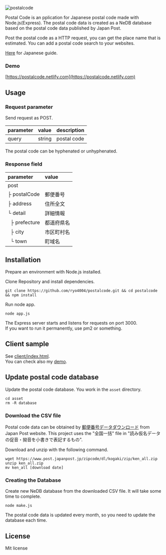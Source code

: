 ![postalcode](https://user-images.githubusercontent.com/25874594/70855125-b7149400-1f08-11ea-9f08-c565c10c7db8.png)

Postal Code is an pplication for Japanese postal code made with Node.js(Express).
The postal code data is created as a NeDB database based on the postal code data published by Japan Post.

Post the postal code as a HTTP request, you can get the place name that is estimated.
You can add a postal code search to your websites.

[Here](README.ja.md) for Japanese guide.

### Demo

[https://postalcode.netlify.com](https://postalcode.netlify.com)

## Usage

### Request parameter

Send request as POST.

| parameter | value | description |
:---|:---|:---
| query | string | postal code |

The postal code can be hyphenated or unhyphenated.

### Response field

| parameter | value |
:---|:---
| post | |
| ├&nbsp;postalCode | 郵便番号 |
| ├&nbsp;address | 住所全文 |
| └&nbsp;detail | 詳細情報 |
| &nbsp;&nbsp;├&nbsp;prefecture | 都道府県名 |
| &nbsp;&nbsp;├&nbsp;city | 市区町村名 |
| &nbsp;&nbsp;└&nbsp;town | 町域名 |

## Installation

Prepare an environment with Node.js installed.

Clone Repository and install dependencies.

```
git clone https://github.com/ryo4004/postalcode.git && cd postalcode && npm install
```

Run node app.

```
node app.js
```

The Express server starts and listens for requests on port 3000.  
If you want to run it permanently, use pm2 or something.

## Client sample

See [client/index.html](client/index.html).  
You can check also my [demo](https://postalcode.netlify.com).

## Update postal code database

Update the postal code database.
You work in the `asset` directory.

```
cd asset
rm -R database
```

### Download the CSV file

Postal code data can be obtained by [郵便番号データダウンロード](https://www.post.japanpost.jp/zipcode/download.html) from Japan Post website.
This project uses the "全国一括" file in "読み仮名データの促音・拗音を小書きで表記するもの".

Download and unzip with the following command.

```
wget https://www.post.japanpost.jp/zipcode/dl/kogaki/zip/ken_all.zip
unzip ken_all.zip
mv ken_all [download date]
```

### Creating the Database

Create new NeDB database from the downloaded CSV file.
It will take some time to complete.

```
node make.js
```

The postal code data is updated every month, so you need to update the database each time.

## License

Mit license